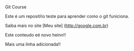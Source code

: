 Git Course

Este é um repositŕio teste para aprender como o git funiciona.


Saiba mais no site [Meu site] (http://google.com.br) 

Este conteudo eé novo heinn!!


Mais uma linha adicionada!!

